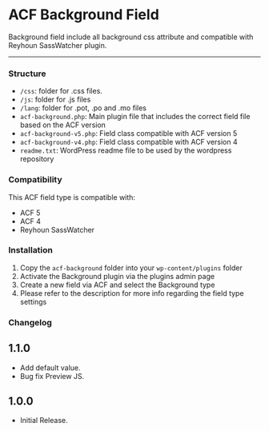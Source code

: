 # ACF Background Field

Background field include all background css attribute and compatible with Reyhoun SassWatcher plugin.

-----------------------

### Structure

* `/css`:  folder for .css files.
* `/js`: folder for .js files
* `/lang`: folder for .pot, .po and .mo files
* `acf-background.php`: Main plugin file that includes the correct field file based on the ACF version
* `acf-background-v5.php`: Field class compatible with ACF version 5 
* `acf-background-v4.php`: Field class compatible with ACF version 4
* `readme.txt`: WordPress readme file to be used by the wordpress repository

### Compatibility

This ACF field type is compatible with:
* ACF 5
* ACF 4
* Reyhoun SassWatcher

### Installation

1. Copy the `acf-background` folder into your `wp-content/plugins` folder
2. Activate the Background plugin via the plugins admin page
3. Create a new field via ACF and select the Background type
4. Please refer to the description for more info regarding the field type settings

### Changelog

## 1.1.0
* Add default value.
* Bug fix Preview JS.

## 1.0.0
* Initial Release.